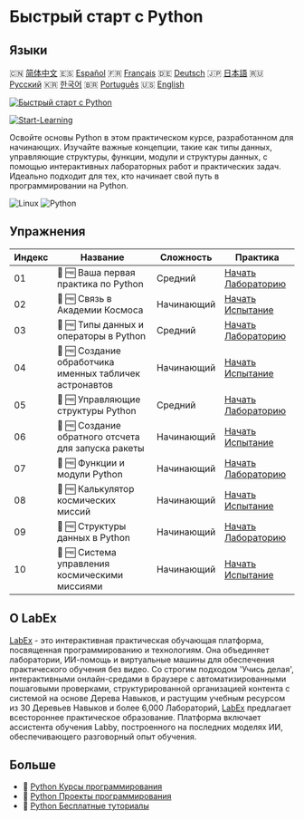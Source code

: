 # Быстрый старт с Python

## Языки

🇨🇳 [简体中文](README_zh.md) 🇪🇸 [Español](README_es.md) 🇫🇷 [Français](README_fr.md) 🇩🇪 [Deutsch](README_de.md) 🇯🇵 [日本語](README_ja.md) 🇷🇺 [Русский](README_ru.md) 🇰🇷 [한국어](README_ko.md) 🇧🇷 [Português](README_pt.md) 🇺🇸 [English](README.md) 

[![Быстрый старт с Python](https://cover-creator.labex.io/quick-start-with-python.png?lang=ru)](https://labex.io/ru/courses/quick-start-with-python)

[![Start-Learning](https://img.shields.io/badge/Start-Learning-whitesmoke?style=for-the-badge)](https://labex.io/ru/courses/quick-start-with-python)

Освойте основы Python в этом практическом курсе, разработанном для начинающих. Изучайте важные концепции, такие как типы данных, управляющие структуры, функции, модули и структуры данных, с помощью интерактивных лабораторных работ и практических задач. Идеально подходит для тех, кто начинает свой путь в программировании на Python.

![Linux](https://img.shields.io/badge/Linux-whitesmoke?style=for-the-badge&logo=linux)
![Python](https://img.shields.io/badge/Python-whitesmoke?style=for-the-badge&logo=python)


## Упражнения

|   Индекс | Название                                                | Сложность   | Практика                                                                                                                                                    |
|----------|---------------------------------------------------------|-------------|-------------------------------------------------------------------------------------------------------------------------------------------------------------|
|       01 | 🧩 🆓 Ваша первая практика по Python                    | Средний     | <a target='_blank' href='https://labex.io/ru/labs/python-your-first-python-lab-270256?course=quick-start-with-python'>Начать Лабораторию</a>                |
|       02 | 🎯 🆓 Связь в Академии Космоса                          | Начинающий  | <a target='_blank' href='https://labex.io/ru/labs/python-space-academy-communication-393069?course=quick-start-with-python'>Начать Испытание</a>            |
|       03 | 🧩 🆓 Типы данных и операторы в Python                  | Средний     | <a target='_blank' href='https://labex.io/ru/labs/python-python-data-types-and-operators-393077?course=quick-start-with-python'>Начать Лабораторию</a>      |
|       04 | 🎯 🆓 Создание обработчика именных табличек астронавтов | Начинающий  | <a target='_blank' href='https://labex.io/ru/labs/python-create-an-astronaut-name-tag-processor-393083?course=quick-start-with-python'>Начать Испытание</a> |
|       05 | 🧩 🆓 Управляющие структуры Python                      | Средний     | <a target='_blank' href='https://labex.io/ru/labs/python-python-control-structures-393123?course=quick-start-with-python'>Начать Лабораторию</a>            |
|       06 | 🎯 🆓 Создание обратного отсчета для запуска ракеты     | Начинающий  | <a target='_blank' href='https://labex.io/ru/labs/python-create-a-rocket-launch-countdown-393128?course=quick-start-with-python'>Начать Испытание</a>       |
|       07 | 🧩 🆓 Функции и модули Python                           | Начинающий  | <a target='_blank' href='https://labex.io/ru/labs/python-python-functions-and-modules-393141?course=quick-start-with-python'>Начать Лабораторию</a>         |
|       08 | 🎯 🆓 Калькулятор космических миссий                    | Начинающий  | <a target='_blank' href='https://labex.io/ru/labs/python-space-mission-calculator-393156?course=quick-start-with-python'>Начать Испытание</a>               |
|       09 | 🧩 🆓 Структуры данных в Python                         | Начинающий  | <a target='_blank' href='https://labex.io/ru/labs/python-python-data-structures-393168?course=quick-start-with-python'>Начать Лабораторию</a>               |
|       10 | 🎯 🆓 Система управления космическими миссиями          | Начинающий  | <a target='_blank' href='https://labex.io/ru/labs/python-space-mission-management-system-393176?course=quick-start-with-python'>Начать Испытание</a>        |

## О LabEx

[LabEx](https://labex.io) - это интерактивная практическая обучающая платформа, посвященная программированию и технологиям. Она объединяет лаборатории, ИИ-помощь и виртуальные машины для обеспечения практического обучения без видео. Со строгим подходом 'Учись делая', интерактивными онлайн-средами в браузере с автоматизированными пошаговыми проверками, структурированной организацией контента с системой на основе Дерева Навыков, и растущим учебным ресурсом из 30 Деревьев Навыков и более 6,000 Лабораторий, [LabEx](https://labex.io) предлагает всестороннее практическое образование. Платформа включает ассистента обучения Labby, построенного на последних моделях ИИ, обеспечивающего разговорный опыт обучения.

## Больше

- 🔗 [Python Курсы программирования](https://github.com/labex-labs/awesome-programming-courses)
- 🔗 [Python Проекты программирования](https://github.com/labex-labs/awesome-programming-projects)
- 🔗 [Python Бесплатные туториалы](https://github.com/labex-labs/python-free-tutorials)

